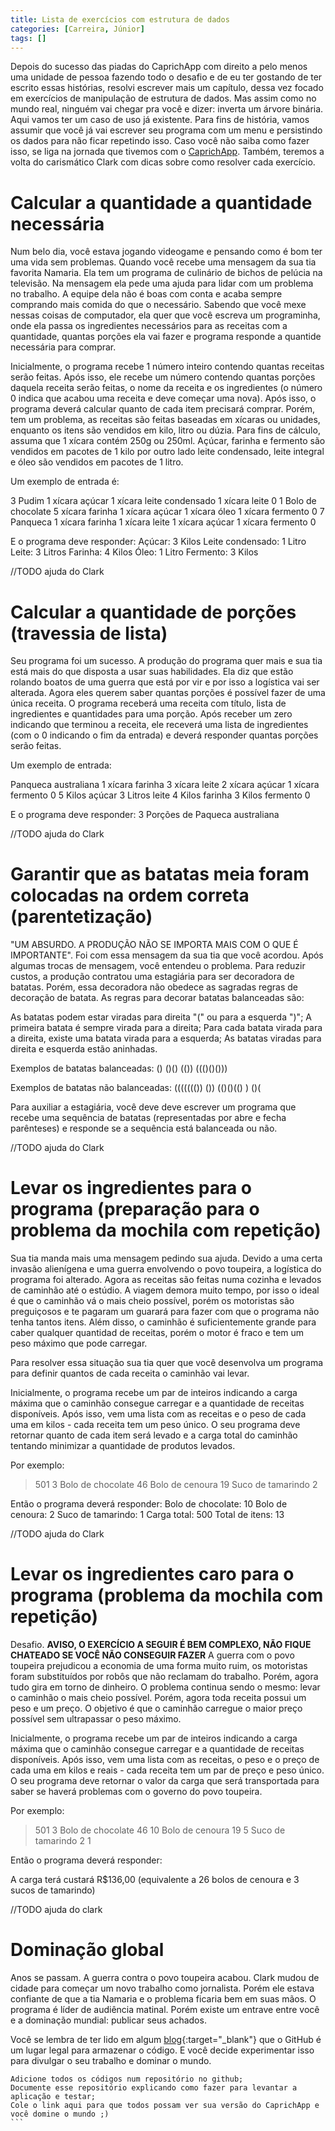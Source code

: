 ```yaml
---
title: Lista de exercícios com estrutura de dados 
categories: [Carreira, Júnior]
tags: []
---
```


Depois do sucesso das piadas do CaprichApp com direito a pelo menos uma unidade de pessoa fazendo todo o desafio e de eu ter gostando de ter escrito essas histórias, resolvi escrever mais um capítulo, dessa vez focado em exercícios de manipulação de estrutura de dados. Mas assim como no mundo real, ninguém vai chegar pra você e dizer: inverta um árvore binária. Aqui vamos ter um caso de uso já existente. Para fins de história, vamos assumir que você já vai escrever seu programa com um menu e persistindo os dados para não ficar repetindo isso. Caso você não saiba como fazer isso, se liga na jornada que tivemos com o [CaprichApp](/posts/ideias-programar). Também, teremos a volta do carismático Clark com dicas sobre como resolver cada exercício. 

# Calcular a quantidade a quantidade necessária
Num belo dia, você estava jogando videogame e pensando como é bom ter uma vida sem problemas. Quando você recebe uma mensagem da sua tia favorita Namaria. Ela tem um programa de culinário de bichos de pelúcia na televisão. Na mensagem ela pede uma ajuda para lidar com um problema no trabalho. A equipe dela não é boas com conta e acaba sempre comprando mais comida do que o necessário. Sabendo que você mexe nessas coisas de computador, ela quer que você escreva um programinha, onde ela passa os ingredientes necessários para as receitas com a quantidade, quantas porções ela vai fazer e programa responde a quantide necessária para comprar.

Inicialmente, o programa recebe 1 número inteiro contendo quantas receitas serão feitas. Após isso, ele recebe um número contendo quantas porções daquela receita serão feitas, o nome da receita e os ingredientes (o número 0 indica que acabou uma receita e deve começar uma nova). 
Após isso, o programa deverá calcular quanto de cada item precisará comprar. Porém, tem um problema, as receitas são feitas baseadas em xícaras ou unidades, enquanto os itens são vendidos em kilo, litro ou dúzia. Para fins de cálculo, assuma que 1 xícara contém 250g ou 250ml. Açúcar, farinha e fermento são vendidos em pacotes de 1 kilo por outro lado leite condensado, leite integral e óleo são vendidos em pacotes de 1 litro.

Um exemplo de entrada é:

3
Pudim
1 xícara açúcar
1 xícara leite condensado
1 xícara leite 
0
1
Bolo de chocolate
5 xícara farinha
1 xícara açúcar
1 xícara óleo
1 xícara fermento
0
7
Panqueca
1 xícara farinha
1 xícara leite
1 xícara açúcar
1 xícara fermento 
0

E o programa deve responder:
Açúcar: 3 Kilos
Leite condensado: 1 Litro
Leite: 3 Litros
Farinha: 4 Kilos
Óleo: 1 Litro
Fermento: 3 Kilos

//TODO ajuda do Clark
# Calcular a quantidade de porções (travessia de lista)

Seu programa foi um sucesso. A produção do programa quer mais e sua tia está mais do que disposta a usar suas habilidades. Ela diz que estão rolando boatos de uma guerra que está por vir e por isso a logística vai ser alterada. Agora eles querem saber quantas porções é possível fazer de uma única receita. O programa receberá uma receita com título, lista de ingredientes e quantidades para uma porção. Após receber um zero indicando que terminou a receita, ele receverá uma lista de ingredientes (com o 0 indicando o fim da entrada) e deverá responder quantas porções serão feitas.

Um exemplo de entrada:

Panqueca australiana
1 xícara farinha
3 xícara leite
2 xícara açúcar
1 xícara fermento 
0
5 Kilos açúcar
3 Litros leite
4 Kilos farinha
3 Kilos fermento
0

E o programa deve responder:
3 Porções de Paqueca australiana

//TODO ajuda do Clark

# Garantir que as batatas meia foram colocadas na ordem correta (parentetização)

"UM ABSURDO. A PRODUÇÃO NÃO SE IMPORTA MAIS COM O QUE É IMPORTANTE". Foi com essa mensagem da sua tia que você acordou. Após algumas trocas de mensagem, você entendeu o problema. Para reduzir custos, a produção contratou uma estagiária para ser decoradora de batatas. Porém, essa decoradora não obedece as sagradas regras de decoração de batata. As regras para decorar batatas balanceadas são:

As batatas podem estar viradas para direita "(" ou para a esquerda ")";
A primeira batata é sempre virada para a direita;
Para cada batata virada para a direita, existe uma batata virada para a esquerda;
As batatas viradas para direita e esquerda estão aninhadas.

Exemplos de batatas balanceadas:
()
()()
(())
((()()()))

Exemplos de batatas não balanceadas:
((((((())
())
(()()(()
)
()(

Para auxiliar a estagiária, você deve deve escrever um programa que recebe uma sequência de batatas (representadas por abre e fecha parênteses) e responde se a sequência está balanceada ou não.

//TODO ajuda do Clark

# Levar os ingredientes para o programa (preparação para o problema da mochila com repetição)
Sua tia manda mais uma mensagem pedindo sua ajuda. Devido a uma certa invasão alienígena e uma guerra envolvendo o povo toupeira, a logística do programa foi alterado. Agora as receitas são feitas numa cozinha e levados de caminhão até o estúdio. A viagem demora muito tempo, por isso o ideal é que o caminhão vá o mais cheio possível, porém os motoristas são preguiçosos e te pagaram um guarará para fazer com que o programa não tenha tantos itens. Além disso, o caminhão é suficientemente grande para caber qualquer quantidad de receitas, porém o motor é fraco e tem um peso máximo que pode carregar.

Para resolver essa situação sua tia quer que você desenvolva um programa para definir quantos de cada receita o caminhão vai levar. 

Inicialmente, o programa recebe um par de inteiros indicando a carga máxima que o caminhão consegue carregar e a quantidade de receitas disponíveis. Após isso, vem uma lista com as receitas e o peso de cada uma em kilos - cada receita tem um peso único. O seu programa deve retornar quanto de cada item será levado e a carga total do caminhão tentando minimizar a quantidade de produtos levados. 

Por exemplo:
> 501 3
> Bolo de chocolate 46
> Bolo de cenoura 19
> Suco de tamarindo 2

Então o programa deverá responder:
Bolo de chocolate: 10
Bolo de cenoura: 2
Suco de tamarindo: 1
Carga total: 500
Total de itens: 13

//TODO ajuda do Clark

# Levar os ingredientes caro para o programa (problema da mochila com repetição)
Desafio. **AVISO, O EXERCÍCIO A SEGUIR É BEM COMPLEXO, NÃO FIQUE CHATEADO SE VOCÊ NÃO CONSEGUIR FAZER**
A guerra com o povo toupeira prejudicou a economia de uma forma muito ruim, os motoristas foram substituídos por robôs que não reclamam do trabalho. Porém, agora tudo gira em torno de dinheiro. O problema continua sendo o mesmo: levar o caminhão o mais cheio possível. Porém, agora toda receita possui um peso e um preço. O objetivo é que o caminhão carregue o maior preço possível sem ultrapassar o peso máximo. 

Inicialmente, o programa recebe um par de inteiros indicando a carga máxima que o caminhão consegue carregar e a quantidade de receitas disponíveis. Após isso, vem uma lista com as receitas, o peso e o preço de cada uma em kilos e reais - cada receita tem um par de preço e peso único. O seu programa deve retornar o valor da carga que será transportada para saber se haverá problemas com o governo do povo toupeira.


Por exemplo:
> 501 3
> Bolo de chocolate 46 10
> Bolo de cenoura 19 5
> Suco de tamarindo 2 1

Então o programa deverá responder:

A carga terá custará R$136,00 (equivalente a 26 bolos de cenoura e 3 sucos de tamarindo)

//TODO ajuda do clark
# Dominação global
Anos se passam. A guerra contra o povo toupeira acabou. Clark mudou de cidade para começar um novo trabalho como jornalista. Porém ele estava confiante de que a tia Namaria e o problema ficaria bem em suas mãos. O programa é líder de audiência matinal. Porém existe um entrave entre você e a dominação mundial: publicar seus achados.

Você se lembra de ter lido em algum [blog](http://aleatorio.dev.br){:target="_blank"} que o GitHub é um lugar legal para armazenar o código. E você decide experimentar isso para divulgar o seu trabalho e dominar o mundo. 

````
Adicione todos os códigos num repositório no github;
Documente esse repositório explicando como fazer para levantar a aplicação e testar;
Cole o link aqui para que todos possam ver sua versão do CaprichApp e você domine o mundo ;)
```
